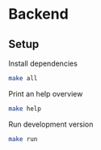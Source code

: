 # Backend

## Setup

Install dependencies

```bash
make all
```

Print an help overview

```bash
make help
```

Run development version

```bash
make run
```
